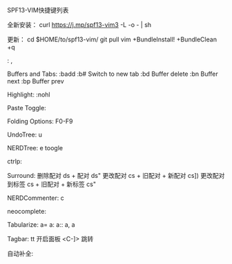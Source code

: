 SPF13-VIM快捷键列表

全新安装：
curl https://j.mp/spf13-vim3 -L -o - | sh

更新：
cd $HOME/to/spf13-vim/
git pull
vim +BundleInstall! +BundleClean +q

<Leader>:
,

Buffers and Tabs:
:badd <filename>
:b#   Switch to new tab
:bd   Buffer delete
:bn   Buffer next
:bp   Buffer prev

Highlight:
:nohl

Paste Toggle:
<F12>

Folding Options:
<Leader>F0-F9

UndoTree:
<Leader>u

NERDTree:
<Leader>e
<C-E> toogle

ctrlp:
<c-p>

Surround:
删除配对 ds + 配对 ds"
更改配对 cs + 旧配对 + 新配对 cs])
更改配对到标签 cs + 旧配对 + 新标签 cs"<p>

NERDCommenter:
<Leader>c<space>

neocomplete:
<C-k>

Tabularize:
<Leader>a=
<Leader>a:
<Leader>a::
<Leader>a,
<Leader>a<bar>

Tagbar:
<Leader>tt 开启面板
<C-]> 跳转

自动补全:
<Tab>



